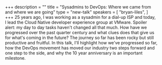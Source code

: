 +++
description = ""
title = "Sysadmins to DevOps: Where we came from and where we are going"
type = "new-talk"
speakers = [
        "bryan-liles",
]
+++
25 years ago, I was working as a sysadmin for a dial-up ISP and today, I lead the Cloud Native developer experience group at VMware. Spoiler alert: my day to day tasks haven't changed all that much. How have we progressed over the past quarter century and what clues does that give us for what's coming in the future? The journey so far has been rocky but still productive and fruitful. In this talk, I'll highlight how we've progressed so far, how the DevOps movement has moved our industry two steps forward and one step to the side, and why the 10 year anniversary is an important milestone.